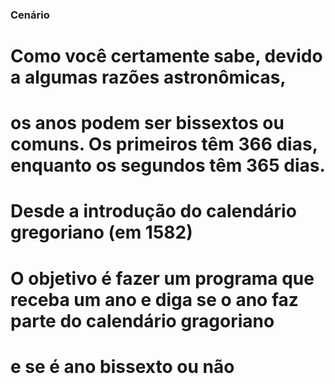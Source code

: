 ### Cenário ###

# Como você certamente sabe, devido a algumas razões astronômicas,
# os anos podem ser bissextos ou comuns. Os primeiros têm 366 dias, enquanto os segundos têm 365 dias.
# Desde a introdução do calendário gregoriano (em 1582)
# O objetivo é fazer um programa que receba um ano e diga se o ano faz parte do calendário gragoriano
# e se é ano bissexto ou não 
